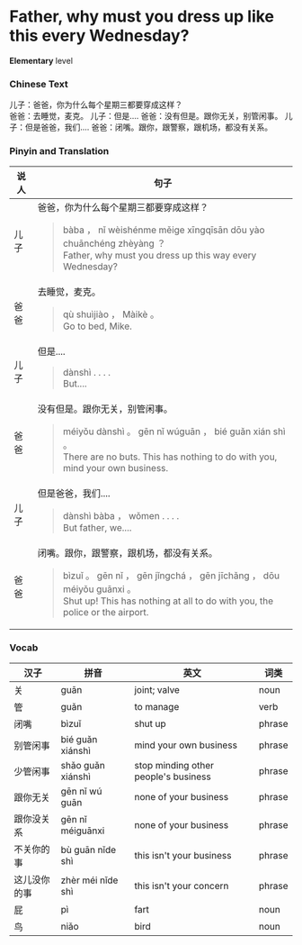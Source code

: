 # Father, why must you dress up like this every Wednesday?
**Elementary** level
### Chinese Text
儿子：爸爸，你为什么每个星期三都要穿成这样？<br />爸爸：去睡觉，麦克。
儿子：但是....
爸爸：没有但是。跟你无关，别管闲事。
儿子：但是爸爸，我们....
爸爸：闭嘴。跟你，跟警察，跟机场，都没有关系。

### Pinyin and Translation
|说人|句子|
|----|----|
|儿子|爸爸，你为什么每个星期三都要穿成这样？<blockquote>bàba ， nǐ wèishénme měige xīngqīsān dōu yào chuānchéng zhèyàng ？<br />Father, why must you dress up this way every Wednesday?</blockquote>|
|爸爸|去睡觉，麦克。<blockquote>qù shuìjiào ， Màikè 。<br />Go to bed, Mike.</blockquote>|
|儿子|但是....<blockquote>dànshì . . . .<br />But....</blockquote>|
|爸爸|没有但是。跟你无关，别管闲事。<blockquote>méiyǒu dànshì 。 gēn nǐ wúguān ， bié guǎn xián shì 。<br />There are no buts. This has nothing to do with you, mind your own business.</blockquote>|
|儿子|但是爸爸，我们....<blockquote>dànshì bàba ， wǒmen . . . .<br />But father, we....</blockquote>|
|爸爸|闭嘴。跟你，跟警察，跟机场，都没有关系。<blockquote>bìzuǐ 。 gēn nǐ ， gēn jǐngchá ， gēn jīchǎng ， dōu méiyǒu guānxi 。<br />Shut up! This has nothing at all to do with you, the police or the airport.</blockquote>|
### Vocab
|汉子|拼音|英文|词类|
|----|----|----|----|
|关|guān|joint; valve|noun|
|管|guǎn|to manage|verb|
|闭嘴|bìzuǐ|shut up|phrase|
|别管闲事|bié guǎn xiánshì|mind your own business|phrase|
|少管闲事|shǎo guǎn xiánshì|stop minding other people's business|phrase|
|跟你无关|gēn nǐ wú guān|none of your business|phrase|
|跟你没关系|gēn nǐ méiguānxi|none of your business|phrase|
|不关你的事|bù guān nǐde shì|this isn't your business|phrase|
|这儿没你的事|zhèr méi nǐde shì|this isn't your concern|phrase|
|屁|pì|fart|noun|
|鸟|niǎo|bird|noun|
